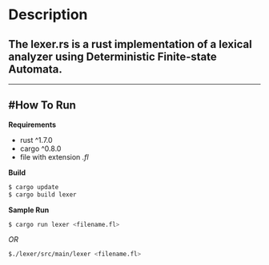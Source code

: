 # Description
## The **lexer.rs** is a rust implementation of a lexical analyzer using Deterministic Finite-state Automata.
-------------


#How To Run
-------------

**Requirements**

- rust ^1.7.0
- cargo ^0.8.0
- file with extension _.fl_

**Build**
```bash
$ cargo update
$ cargo build lexer
```
**Sample Run**
```bash
$ cargo run lexer <filename.fl>
```
_OR_ 
```bash
$./lexer/src/main/lexer <filename.fl>
```
